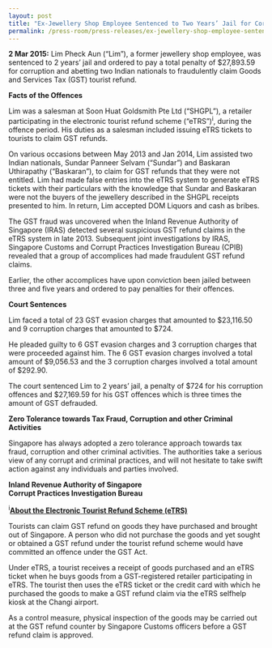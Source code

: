 ```yaml
---
layout: post
title: "Ex-Jewellery Shop Employee Sentenced to Two Years’ Jail for Corruption and Abetting in GST Tourist Refund Fraud (CPIB-IRAS joint press release)"
permalink: /press-room/press-releases/ex-jewellery-shop-employee-sentenced-two-years’-jail-corruption-and/
---
```

**2 Mar 2015:** Lim Pheck Aun (“Lim”), a former jewellery shop employee, was sentenced to 2 years’ jail and ordered to pay a total penalty of $27,893.59 for corruption and abetting two Indian nationals to fraudulently claim Goods and Services Tax (GST) tourist refund.

**Facts of the Offences**

Lim was a salesman at Soon Huat Goldsmith Pte Ltd (“SHGPL”), a retailer participating in the electronic tourist refund scheme (&ldquo;eTRS&rdquo;)<sup>i</sup>, during the offence period. His duties as a salesman included issuing eTRS tickets to tourists to claim GST refunds.

On various occasions between May 2013 and Jan 2014, Lim assisted two Indian nationals, Sundar Panneer Selvam (“Sundar”) and Baskaran Uthirapathy (“Baskaran”), to claim for GST refunds that they were not entitled. Lim had made false entries into the eTRS system to generate eTRS tickets with their particulars with the knowledge that Sundar and Baskaran were not the buyers of the jewellery described in the SHGPL receipts presented to him. In return, Lim accepted DOM Liquors and cash as bribes.

The GST fraud was uncovered when the Inland Revenue Authority of Singapore (IRAS) detected several suspicious GST refund claims in the eTRS system in late 2013. Subsequent joint investigations by IRAS, Singapore Customs and Corrupt Practices Investigation Bureau (CPIB) revealed that a group of accomplices had made fraudulent GST refund claims.

Earlier, the other accomplices have upon conviction been jailed between three and five years and ordered to pay penalties for their offences.

**Court Sentences**

Lim faced a total of 23 GST evasion charges that amounted to $23,116.50 and 9 corruption charges that amounted to $724.

He pleaded guilty to 6 GST evasion charges and 3 corruption charges that were proceeded against him. The 6 GST evasion charges involved a total amount of $9,056.53 and the 3 corruption charges involved a total amount of $292.90.

The court sentenced Lim to 2 years’ jail, a penalty of $724 for his corruption offences and $27,169.59 for his GST offences which is three times the amount of GST defrauded.

**Zero Tolerance towards Tax Fraud, Corruption and other Criminal Activities**

Singapore has always adopted a zero tolerance approach towards tax fraud, corruption and other criminal activities. The authorities take a serious view of any corrupt and criminal practices, and will not hesitate to take swift action against any individuals and parties involved.

**Inland Revenue Authority of Singapore**<br/>
**Corrupt Practices Investigation Bureau**

<p><sup>i</sup><u><strong>About the Electronic Tourist Refund Scheme (eTRS)</strong></u></p>

Tourists can claim GST refund on goods they have purchased and brought out of Singapore. A person who did not purchase the goods and yet sought or obtained a GST refund under the tourist refund scheme would have committed an offence under the GST Act.

Under eTRS, a tourist receives a receipt of goods purchased and an eTRS ticket when he buys goods from a GST-registered retailer participating in eTRS. The tourist then uses the eTRS ticket or the credit card with which he purchased the goods to make a GST refund claim via the eTRS selfhelp kiosk at the Changi airport.

As a control measure, physical inspection of the goods may be carried out at the GST refund counter by Singapore Customs officers before a GST refund claim is approved.
